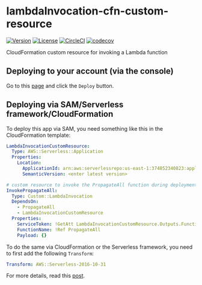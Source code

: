 # lambdaInvocation-cfn-custom-resource

[![Version](https://img.shields.io/badge/semver-1.0.1-blue)](template.yml)
[![License](https://img.shields.io/badge/License-Apache%202.0-blue.svg)](LICENSE)
[![CircleCI](https://circleci.com/gh/lumigo-io/SAR-lambdaInvocation-cfn-custom-resource.svg?style=svg)](https://circleci.com/gh/lumigo-io/SAR-lambdaInvocation-cfn-custom-resource)
[![codecov](https://codecov.io/gh/lumigo-io/SAR-lambdaInvocation-cfn-custom-resource/branch/master/graph/badge.svg)](https://codecov.io/gh/lumigo-io/SAR-lambdaInvocation-cfn-custom-resource)

CloudFormation custom resource for invoking a Lambda function

## Deploying to your account (via the console)

Go to this [page](https://serverlessrepo.aws.amazon.com/applications/arn:aws:serverlessrepo:us-east-1:374852340823:applications~lambda-invocation-cfn-custom-resource) and click the `Deploy` button.

## Deploying via SAM/Serverless framework/CloudFormation

To deploy this app via SAM, you need something like this in the CloudFormation template:

```yml
LambdaInvocationCustomResource:
  Type: AWS::Serverless::Application
  Properties:
    Location:
      ApplicationId: arn:aws:serverlessrepo:us-east-1:374852340823:applications/lambda-invocation-cfn-custom-resource
      SemanticVersion: <enter latest version>

# custom resource to invoke the PropagateAll function during deployment
InvokePropagateAll:
  Type: Custom::LambdaInvocation
  DependsOn:
    - PropagateAll
    - LambdaInvocationCustomResource
  Properties:
    ServiceToken: !GetAtt LambdaInvocationCustomResource.Outputs.FunctionArn
    FunctionName: !Ref PropagateAll
    Payload: {}
```

To do the same via CloudFormation or the Serverless framework, you need to first add the following `Transform`:

```yml
Transform: AWS::Serverless-2016-10-31
```

For more details, read this [post](https://theburningmonk.com/2019/05/how-to-include-serverless-repository-apps-in-serverless-yml/).
